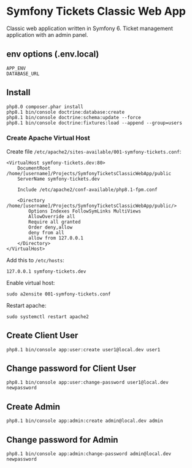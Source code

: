 # Symfony Tickets Classic Web App

Classic web application written in Symfony 6. Ticket management application with an admin panel.

## env options (.env.local)

    APP_ENV
    DATABASE_URL

## Install

    php8.0 composer.phar install
    php8.1 bin/console doctrine:database:create
    php8.1 bin/console doctrine:schema:update --force
    php8.1 bin/console doctrine:fixtures:load --append --group=users

### Create Apache Virtual Host

Create file `/etc/apache2/sites-available/001-symfony-tickets.conf`:

```apacheconf
<VirtualHost symfony-tickets.dev:80>
	DocumentRoot /home/[username]/Projects/SymfonyTicketsClassicWebApp/public
   	ServerName symfony-tickets.dev

	Include /etc/apache2/conf-available/php8.1-fpm.conf

    <Directory /home/[username]/Projects/SymfonyTicketsClassicWebApp/public/>
        Options Indexes FollowSymLinks MultiViews
        AllowOverride all
        Require all granted
        Order deny,allow
        deny from all
        allow from 127.0.0.1
    </Directory>
</VirtualHost>
```

Add this to `/etc/hosts`:

```
127.0.0.1 symfony-tickets.dev
```

Enable virtual host:

    sudo a2ensite 001-symfony-tickets.conf

Restart apache:

    sudo systemctl restart apache2

## Create Client User

    php8.1 bin/console app:user:create user1@local.dev user1

## Change password for Client User

    php8.1 bin/console app:user:change-password user1@local.dev newpassword

## Create Admin

    php8.1 bin/console app:admin:create admin@local.dev admin

## Change password for Admin

    php8.1 bin/console app:admin:change-password admin@local.dev newpassword
